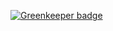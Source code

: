 
[![Greenkeeper badge](https://badges.greenkeeper.io/NathanielHill/kadihill.com.svg)](https://greenkeeper.io/)
